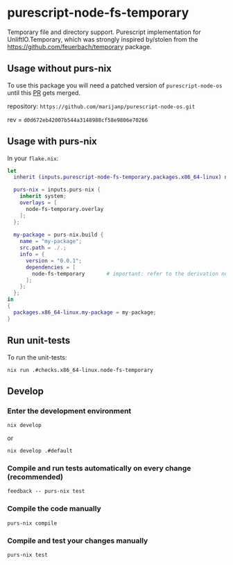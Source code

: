 # purescript-node-fs-temporary
Temporary file and directory support. Purescript implementation for UnliftIO.Temporary, which was strongly inspired by/stolen from the https://github.com/feuerbach/temporary package.

## Usage without purs-nix

To use this package you will need a patched version of `purescript-node-os` until this [PR](https://github.com/Thimoteus/purescript-node-os/pull/5) gets merged.

repository: `https://github.com/marijanp/purescript-node-os.git`

rev = `d0d672eb42007b544a3148988cf58e9806e70266`

## Usage with purs-nix

In your `flake.nix`:

```nix
let
  inherit (inputs.purescript-node-fs-temporary.packages.x86_64-linux) node-fs-temporary;

  purs-nix = inputs.purs-nix {
    inherit system;
    overlays = [
      node-fs-temporary.overlay
    ];
  };
  
  my-package = purs-nix.build {
    name = "my-package";
    src.path = ./.;
    info = {
      version = "0.0.1";
      dependencies = [
        node-fs-temporary       # important: refer to the derivation not the string
      ];
    };
  };
in
{
  packages.x86_64-linux.my-package = my-package;
}
```

## Run unit-tests

To run the unit-tests:
```
nix run .#checks.x86_64-linux.node-fs-temporary
```

## Develop

### Enter the development environment

```
nix develop
```

or

```
nix develop .#default
```

### Compile and run tests automatically on every change (recommended)

```
feedback -- purs-nix test
```

### Compile the code manually

```
purs-nix compile
```

### Compile and test your changes manually

```
purs-nix test
```

